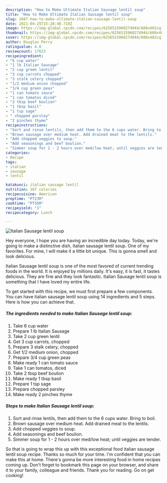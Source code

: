 ```yaml
---
description: "How to Make Ultimate Italian Sausage lentil soup"
title: "How to Make Ultimate Italian Sausage lentil soup"
slug: 1687-how-to-make-ultimate-italian-sausage-lentil-soup
date: 2021-04-25T15:28:40.710Z
image: https://img-global.cpcdn.com/recipes/6256515960274944/680x482cq70/italian-sausage-lentil-soup-recipe-main-photo.jpg
thumbnail: https://img-global.cpcdn.com/recipes/6256515960274944/680x482cq70/italian-sausage-lentil-soup-recipe-main-photo.jpg
cover: https://img-global.cpcdn.com/recipes/6256515960274944/680x482cq70/italian-sausage-lentil-soup-recipe-main-photo.jpg
author: Douglas Perry
ratingvalue: 4.8
reviewcount: 17623
recipeingredient:
- "6 cup water"
- "1 lb Italian Sausage"
- "2 cup green lentil"
- "3 cup carrots chopped"
- "3 stalk celery chopped"
- "1/2 medium onion chopped"
- "3/4 cup green peas"
- "1 can tomato sauce"
- "1 can tomatos diced"
- "2 tbsp beef boulion"
- "1 tbsp basil"
- "1 tsp sage"
- " chopped parsley"
- "2 pinches thyme"
recipeinstructions:
- "Sort and rinse lentils, then add them to the 6 cups water. Bring to boil."
- "Brown sausage over medium heat. Add drained meat to the lentils."
- "Add chopped veggies to soup."
- "Add seasonings and beef boulion."
- "Simmer soup for 1 - 2 hours over med/low heat; until veggies are tender."
categories:
- Recipe
tags:
- italian
- sausage
- lentil

katakunci: italian sausage lentil 
nutrition: 167 calories
recipecuisine: American
preptime: "PT23M"
cooktime: "PT35M"
recipeyield: "1"
recipecategory: Lunch

---
```



![Italian Sausage lentil soup](https://img-global.cpcdn.com/recipes/6256515960274944/680x482cq70/italian-sausage-lentil-soup-recipe-main-photo.jpg)

Hey everyone, I hope you are having an incredible day today. Today, we're going to make a distinctive dish, italian sausage lentil soup. One of my favorites. For mine, I will make it a little bit unique. This is gonna smell and look delicious.

Italian Sausage lentil soup is one of the most favored of current trending foods in the world. It is enjoyed by millions daily. It's easy, it is fast, it tastes delicious. They are fine and they look fantastic. Italian Sausage lentil soup is something that I have loved my entire life.




To get started with this recipe, we must first prepare a few components. You can have italian sausage lentil soup using 14 ingredients and 5 steps. Here is how you can achieve that.

<!--inarticleads1-->

##### The ingredients needed to make Italian Sausage lentil soup:

1. Take 6 cup water
1. Prepare 1 lb Italian Sausage
1. Take 2 cup green lentil
1. Get 3 cup carrots, chopped
1. Prepare 3 stalk celery, chopped
1. Get 1/2 medium onion, chopped
1. Prepare 3/4 cup green peas
1. Make ready 1 can tomato sauce
1. Take 1 can tomatos, diced
1. Take 2 tbsp beef boulion
1. Make ready 1 tbsp basil
1. Prepare 1 tsp sage
1. Prepare  chopped parsley
1. Make ready 2 pinches thyme




<!--inarticleads2-->

##### Steps to make Italian Sausage lentil soup:

1. Sort and rinse lentils, then add them to the 6 cups water. Bring to boil.
1. Brown sausage over medium heat. Add drained meat to the lentils.
1. Add chopped veggies to soup.
1. Add seasonings and beef boulion.
1. Simmer soup for 1 - 2 hours over med/low heat; until veggies are tender.




So that is going to wrap this up with this exceptional food italian sausage lentil soup recipe. Thanks so much for your time. I'm confident that you can make this at home. There's gonna be more interesting food in home recipes coming up. Don't forget to bookmark this page on your browser, and share it to your family, colleague and friends. Thank you for reading. Go on get cooking!
